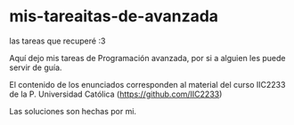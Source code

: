 # mis-tareaitas-de-avanzada
las tareas que recuperé :3

Aquí dejo mis tareas de Programación avanzada, por si a alguien les puede servir de guía.

El contenido de los enunciados corresponden al material del curso IIC2233 de la P. Universidad Católica (https://github.com/IIC2233)

Las soluciones son hechas por mi. 
